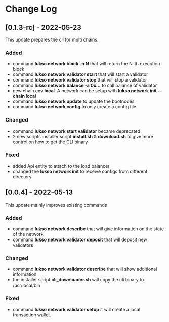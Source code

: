 # Change Log



## [0.1.3-rc] - 2022-05-23

This update prepares the cli for multi chains.

### Added

- command **lukso network block -n N** that will return the N-th execution block
- command **lukso network validator start** that will start a validator
- command **lukso network validator stop** that will stop a validator
- command **lukso network balance -a 0x...** to call balance of validator
- new chain env **local**. A network can be setup with **lukso network init --chain local**
- command **lukso network update** to update the bootnodes 
- command **lukso network config** to only create a config file

### Changed

- command **lukso network start validator** became deprecated
- 2 new scripts installer script **install.sh** & **download.sh** to give more control on how to get the CLI binary

### Fixed

- added Api entity to attach to the load balancer
- changed the **lukso network init** to receive configs from different directory

## [0.0.4] - 2022-05-13

This update mainly improves existing commands 

### Added

- command **lukso network describe** that will give information on the state of the network
- command **lukso network validator deposit** that will deposit new validators

### Changed

- command **lukso network validator describe** that will show additional information
- the installer script **cli_downloader.sh** will copy the cli binary to /usr/local/bin

### Fixed

- command **lukso network validator setup** it will create a local transaction wallet.